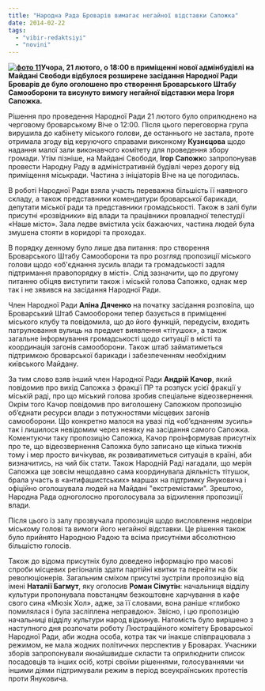 ```yaml
---
title: "Народна Рада Броварів вимагає негайної відставки Сапожка"
date: 2014-02-22
tags: 
  - "vibir-redaktsiyi"
  - "novini"
---
```


**[![фото 11](https://mpz.brovary.org/wp-content/uploads/2014/02/foto-11.jpg)](https://mpz.brovary.org/wp-content/uploads/2014/02/foto-11.jpg)Учора, 21 лютого, о 18:00 в приміщенні нової адмінбудівлі на Майдані Свободи відбулося розширене засідання Народної Ради Броварів де було оголошено про створення Броварського Штабу Самооборони та висунуто вимогу негайної відставки мера Ігоря Сапожка.**

Рішення про проведення Народної Ради 21 лютого було оприлюднено на черговому броварському Віче о 12:00. Після цього переговорна група вирушила до кабінету міського голови, де останнього не застала, проте отримала згоду від керуючого справами виконкому **Кузнєцова** щодо надання малої зали виконавчого комітету для проведення збору громади. Утім пізніше, на Майдані Свободи, **Ігор Сапожк**о запропонував провести Народну Раду в адміністративній будівлі через дорогу від приміщення міськради. Частина з ініціаторів Віче на це погодилась.

В роботі Народної Ради взяла участь переважна більшість її наявного складу, а також представники комендатури броварської барикади, депутати міської ради та представники громадськості. Також в залі були присутні «розвідники» від влади та працівники провладної телестудії «Наше місто». Зала ледве вмістила усіх бажаючих, частина людей була змушена стояти в коридорі та проходах.

В порядку денному було лише два питання: про створення Броварського Штабу Самооборони та про розгляд пропозиції міського голови щодо «об'єднання зусиль влади та громадськості задля підтримання правопорядку в місті». Слід зазначити, що по другому питанню обіцяв виступити також і міській голова Сапожко, однак мер так і не зявився на засідання Народної Ради.

Член Народної Ради **Аліна Дяченко** на початку засідання розповіла, що Броварський Штаб Самооборони тепер базується в приміщенні міського клубу та повідомила, що до його функцій, передусім, входить патрулювання вулиць на предмет виявлення «тітушок», а також загальне інформування громадськості щодо ситуації в місті та координація загонів самооборони. Також штаб займатиметься підтримкою броварської барикади і забезпеченням необхідним київського Майдану.

За тим слово взяв інший член Народної Ради **Андрій Качор**, який повідомив про вихід Сапожка з фракції ПР та розпуск усієї фракції у міській раді, про що міський голова зробив спеціальне відеозвернення. Окрім того Качор повідомив про виголошену Сапожком пропозицію об’єднати ресурси влади з потужностями місцевих загонів самооборони. Що конкретно малося на увазі під «об’єднанням зусиль» так і лишилося невідомим через неявку на засідання самого Сапожка. Коментуючи таку пропозицію Сапожка, Качор проінформував присутніх про те, що відеозвернення Сапожка було записано ще кілька тижнів тому і мер просто вичікував, як розвиватиметься ситуація в країні, аби визначитись, на чий бік стати. Також Народній Раді нагадали, що мерія Сапожка ще зовсім нещодавно сама координувала діяльність тітушок, брала участь в «антифашистських» маршах на підтримку Януковича і офіційно оголошувала людей на Майдані "екстремістами". Зрештою, Народна Рада одноголосно проголосувала за відхилення пропозиції влади.

Після цього із залу прозвучала пропозиція щодо висловлення недовіри міському голові та вимоги його негайної відставки. Це рішення також було прийнято Народною Радою та всіма присутніми абсолютною більшістю голосів.

Також до відома присутніх було доведено інформацію про масові спроби місцевих регіоналів здати партійні квитки та перейти на бік революціонерів. Загальним сміхом присутні зустріли пропозицію від імені **Наталії Багмут**, яку оголосив **Роман Сімутін**: начальниця відділу культури пропонувала повстанцям безкоштовне харчування в кафе свого сина «Мюзік Хол», адже, за її словами, вона раніше «глибоко помилялася і була засліплена неправдою». Звісно, і цю пропозицію начальниці відділу культури народ відкинув. Натомість було вирішено з наступного дня розпочати роботу Люстраційного комітету Броварської Народної Ради, аби жодна особа, котра так чи інакше співпрацювала з режимом, не мала жодних політичних перспектив у Броварах. Учасники зборів запропонували якнайшвидше скласти та оприлюднити список посадовців та інших осіб, котрі своїми рішеннями, голосуваннями чи іншими діями підтримували режим в період всеукраїнських протестів проти Януковича.
